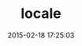 ---
layout: post
title:  "locale"
repo:   "ruby-gettext/locale"
date:   2015-02-18 17:25:03
gemurl: https://github.com/ruby-gettext/locale
---